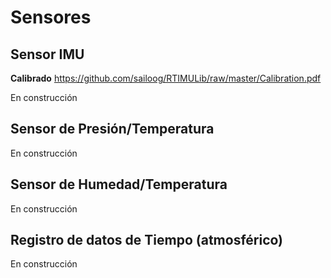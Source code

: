 
# Sensores

## Sensor IMU
**Calibrado**
https://github.com/sailoog/RTIMULib/raw/master/Calibration.pdf

En construcción

## Sensor de Presión/Temperatura

En construcción

## Sensor de Humedad/Temperatura

En construcción

## Registro de datos de Tiempo (atmosférico)

En construcción

